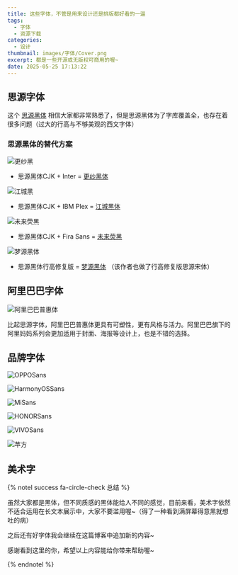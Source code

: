 ```yaml
---
title: 这些字体，不管是用来设计还是排版都好看的一逼
tags:
  - 字体
  - 资源下载
categories:
  - 设计
thumbnail: images/字体/Cover.png
excerpt: 都是一些开源或无版权可商用的喔~
date: 2025-05-25 17:13:22
---
```


## 思源字体

[思源黑体]: https://adobe-fonts.github.io/source-sans/	"Source Sans 3"
[思源宋体]: https://adobe-fonts.github.io/source-serif/	"Source Serif 4"

这个 [思源黑体](https://github.com/adobe-fonts/source-han-sans) 相信大家都非常熟悉了，但是思源黑体为了字库覆盖全，也存在着很多问题（过大的行高与不够美观的西文字体）

### 思源黑体的替代方案

[Inter]: https://rsms.me/inter/	"The Inter typeface family"
[IBM Plex]: https://www.ibm.com/plex/

![更纱黑](images/字体/更纱黑体.png)

- 思源黑体CJK + Inter = [更纱黑体](https://github.com/be5invis/Sarasa-Gothic/releases)

![江城黑](images/字体/江城黑体.png)

- 思源黑体CJK + IBM Plex = [江城黑体](https://www.maoken.com/freefonts/5275.html)

![未来荧黑](images/字体/未来荧黑.png)

- 思源黑体CJK + Fira Sans = [未来荧黑](https://gitee.com/celestialphineas/glow-sans-release/releases)

![梦源黑体](images/字体/梦源黑体.png)

- 思源黑体行高修复版 = [梦源黑体](https://github.com/Pal3love/dream-han-cjk/releases) （该作者也做了行高修复版思源宋体）



## 阿里巴巴字体

![阿里巴巴普惠体](images/字体/阿里巴巴普惠体.png)

[阿里巴巴普惠体]: https://www.alibabafonts.com/#/font

比起思源字体，阿里巴巴普惠体更具有可塑性，更有风格与活力。阿里巴巴旗下的阿里妈妈系列会更加适用于封面、海报等设计上，也是不错的选择。



## 品牌字体

![OPPOSans](images/字体/OPPOSans.png)

[OPPO Sans]: https://www.coloros.com/article/A00000074/	"4.0"

![HarmonyOSSans](images/字体/HarmonyOSSans.png)

[HarmonyOS Sans]: https://developer.huawei.com/consumer/cn/design/resource-V1/

![MiSans](images/字体/MiSans.png)

[MiSans]: https://hyperos.mi.com/font/download

![HONORSans](images/字体/HONORSans.png)

[HONOR Sans]: https://developer.honor.com/cn/doc/guides/100681

![VIVOSans](images/字体/VIVOSans.png)

[vivo Sans]: https://developers.vivo.com/doc/d/314fa33cbaec4a93be351cd44757d9d9

![苹方](images/字体/苹方.png)

[苹方]: https://github.com/ZWolken/PingFang	"Windows转换"
[SF Pro]: https://github.com/sahibjotsaggu/San-Francisco-Pro-Fonts	"Windows转换"



## 美术字

[文悦新青年体]: https://wenyue.cn/fonts/506
[优设标题黑]: https://www.uisdc.com/uisdc-first-free-font
[庞门正道标题体]: https://pan.baidu.com/s/1kscd-WbOaeQv3yYXfNi30Q?pwd=PMZD	"最新链接需要从“庞门正道”公众号里获取喔~"
[得意黑]: https://github.com/atelier-anchor/smiley-sans/releases
[无界黑]: https://www.logosc.cn/sheji/625
[字魂扁桃体]: https://izihun.com/shangyongziti/7495.html
[演示斜黑体]: https://pan.baidu.com/s/1XjWuQ5XxZkDZdtzDUOIt5A？pwd=du19	"最新链接需要从“Keynote研究所”公众号里获取喔~"
[霞鹜文楷]: https://github.com/lxgw/LxgwWenKai/releases



{% notel success fa-circle-check 总结 %}

虽然大家都是黑体，但不同质感的黑体能给人不同的感觉，目前来看，美术字依然不适合运用在长文本展示中，大家不要滥用喔~（得了一种看到满屏幕得意黑就想吐的病）

之后还有好字体我会继续在这篇博客中追加新的内容~

感谢看到这里的你，希望以上内容能给你带来帮助喔~

{% endnotel %}


